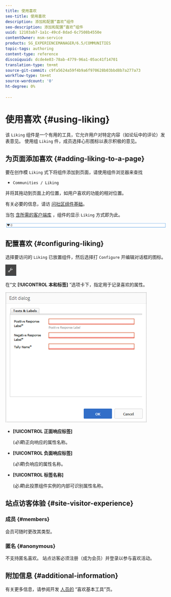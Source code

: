 ```yaml
---
title: 使用喜欢
seo-title: 使用喜欢
description: 添加和配置“喜欢”组件
seo-description: 添加和配置“喜欢”组件
uuid: 12103ab7-1a1c-49cd-8dad-6c7508b4550e
contentOwner: msm-service
products: SG_EXPERIENCEMANAGER/6.5/COMMUNITIES
topic-tags: authoring
content-type: reference
discoiquuid: dcde4e03-78ab-4779-96a1-05ac41f14701
translation-type: tm+mt
source-git-commit: c9fa5624a59f4b9a6f970628b03bbd8b7a277a73
workflow-type: tm+mt
source-wordcount: '0'
ht-degree: 0%

---
```



# 使用喜欢 {#using-liking}

该 `Liking` 组件是一个有用的工具，它允许用户对特定内容（如论坛中的评论）发表意见。 使用组 `Liking` 件，成员选择心形图标以表示积极的意见。

## 为页面添加喜欢 {#adding-liking-to-a-page}

要在创作模 `Liking` 式下将组件添加到页面，请使用组件浏览器来查找

* `Communities / Liking`

并将其拖动到页面上的位置，如用户喜欢的功能的相对位置。

有关必要的信息，请访 [问社区组件基础](basics.md)。

当包 [含所需的客户端库](essentials-liking.md#essentials-for-client-side) ，组件的显示 `Liking` 方式即为此。

![喜欢组件](assets/liking-component.png)

## 配置喜欢 {#configuring-liking}

选择要访问的 `Liking` 已放置组件，然后选择打 `Configure` 开编辑对话框的图标。

![configure-new](assets/configure-new.png)

在“文 **[!UICONTROL 本和标签]** ”选项卡下，指定用于记录喜欢的属性。

![配置类型](assets/configure-liking.png)

* **[!UICONTROL 正面响应标签]**

   (*必需*)正向响应的属性名称。

* **[!UICONTROL 负面响应标签]**

   (*必需*)负响应的属性名称。

* **[!UICONTROL 标签名称]**

   (必&#x200B;*需*)此投票组件实例的内部可识别属性名称。

## 站点访客体验 {#site-visitor-experience}

### 成员 {#members}

会员可随时更改其类型。

### 匿名 {#anonymous}

不支持匿名喜欢。 站点访客必须注册（成为会员）并登录以参与喜欢活动。

## 附加信息 {#additional-information}

有关更多信息，请参阅开发 [人员的](essentials-liking.md) “喜欢基本工具”页。
